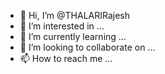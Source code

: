 - 👋 Hi, I’m @THALARIRajesh
- 👀 I’m interested in ...
- 🌱 I’m currently learning ...
- 💞️ I’m looking to collaborate on ...
- 📫 How to reach me ...

<!---
THALARIRajesh/THALARIRajesh is a ✨ special ✨ repository because its `README.md` (this file) appears on your GitHub profile.
You can click the Preview link to take a look at your changes.
--->
